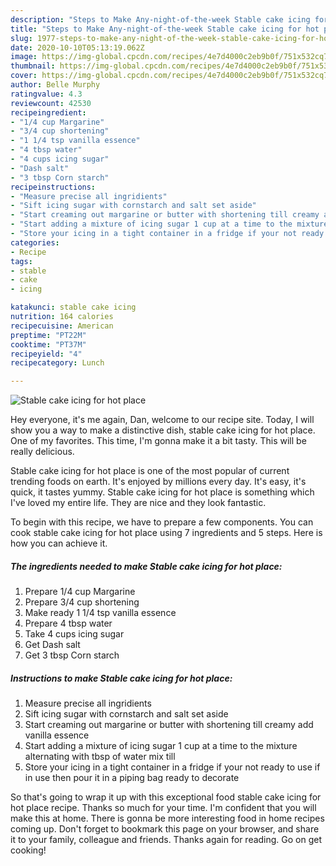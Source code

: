 ```yaml
---
description: "Steps to Make Any-night-of-the-week Stable cake icing for hot place"
title: "Steps to Make Any-night-of-the-week Stable cake icing for hot place"
slug: 1977-steps-to-make-any-night-of-the-week-stable-cake-icing-for-hot-place
date: 2020-10-10T05:13:19.062Z
image: https://img-global.cpcdn.com/recipes/4e7d4000c2eb9b0f/751x532cq70/stable-cake-icing-for-hot-place-recipe-main-photo.jpg
thumbnail: https://img-global.cpcdn.com/recipes/4e7d4000c2eb9b0f/751x532cq70/stable-cake-icing-for-hot-place-recipe-main-photo.jpg
cover: https://img-global.cpcdn.com/recipes/4e7d4000c2eb9b0f/751x532cq70/stable-cake-icing-for-hot-place-recipe-main-photo.jpg
author: Belle Murphy
ratingvalue: 4.3
reviewcount: 42530
recipeingredient:
- "1/4 cup Margarine"
- "3/4 cup shortening"
- "1 1/4 tsp vanilla essence"
- "4 tbsp water"
- "4 cups icing sugar"
- "Dash salt"
- "3 tbsp Corn starch"
recipeinstructions:
- "Measure precise all ingridients"
- "Sift icing sugar with cornstarch and salt set aside"
- "Start creaming out margarine or butter with shortening till creamy add vanilla essence"
- "Start adding a mixture of icing sugar 1 cup at a time to the mixture alternating with tbsp of water mix till"
- "Store your icing in a tight container in a fridge if your not ready to use if in use then pour it in a piping bag ready to decorate"
categories:
- Recipe
tags:
- stable
- cake
- icing

katakunci: stable cake icing 
nutrition: 164 calories
recipecuisine: American
preptime: "PT22M"
cooktime: "PT37M"
recipeyield: "4"
recipecategory: Lunch

---
```



![Stable cake icing for hot place](https://img-global.cpcdn.com/recipes/4e7d4000c2eb9b0f/751x532cq70/stable-cake-icing-for-hot-place-recipe-main-photo.jpg)

Hey everyone, it's me again, Dan, welcome to our recipe site. Today, I will show you a way to make a distinctive dish, stable cake icing for hot place. One of my favorites. This time, I'm gonna make it a bit tasty. This will be really delicious.

Stable cake icing for hot place is one of the most popular of current trending foods on earth. It's enjoyed by millions every day. It's easy, it's quick, it tastes yummy. Stable cake icing for hot place is something which I've loved my entire life. They are nice and they look fantastic.




To begin with this recipe, we have to prepare a few components. You can cook stable cake icing for hot place using 7 ingredients and 5 steps. Here is how you can achieve it.

<!--inarticleads1-->

##### The ingredients needed to make Stable cake icing for hot place:

1. Prepare 1/4 cup Margarine
1. Prepare 3/4 cup shortening
1. Make ready 1 1/4 tsp vanilla essence
1. Prepare 4 tbsp water
1. Take 4 cups icing sugar
1. Get Dash salt
1. Get 3 tbsp Corn starch




<!--inarticleads2-->

##### Instructions to make Stable cake icing for hot place:

1. Measure precise all ingridients
1. Sift icing sugar with cornstarch and salt set aside
1. Start creaming out margarine or butter with shortening till creamy add vanilla essence
1. Start adding a mixture of icing sugar 1 cup at a time to the mixture alternating with tbsp of water mix till
1. Store your icing in a tight container in a fridge if your not ready to use if in use then pour it in a piping bag ready to decorate




So that's going to wrap it up with this exceptional food stable cake icing for hot place recipe. Thanks so much for your time. I'm confident that you will make this at home. There is gonna be more interesting food in home recipes coming up. Don't forget to bookmark this page on your browser, and share it to your family, colleague and friends. Thanks again for reading. Go on get cooking!
